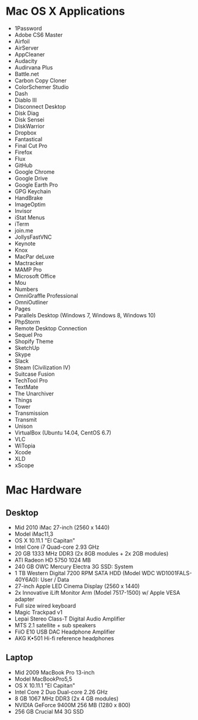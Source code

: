 # Mac OS X Applications
+ 1Password
+ Adobe CS6 Master
+ Airfoil
+ AirServer
+ AppCleaner
+ Audacity
+ Audirvana Plus
+ Battle.net 
+ Carbon Copy Cloner
+ ColorSchemer Studio
+ Dash
+ Diablo III
+ Disconnect Desktop
+ Disk Diag
+ Disk Sensei
+ DiskWarrior
+ Dropbox
+ Fantastical
+ Final Cut Pro
+ Firefox
+ Flux
+ GitHub
+ Google Chrome
+ Google Drive
+ Google Earth Pro
+ GPG Keychain
+ HandBrake
+ ImageOptim
+ Invisor
+ iStat Menus
+ iTerm
+ join.me
+ JollysFastVNC
+ Keynote
+ Knox
+ MacPar deLuxe
+ Mactracker
+ MAMP Pro
+ Microsoft Office
+ Mou
+ Numbers
+ OmniGraffle Professional
+ OmniOutliner
+ Pages
+ Parallels Desktop (Windows 7, Windows 8, Windows 10)
+ PhpStorm
+ Remote Desktop Connection
+ Sequel Pro
+ Shopify Theme
+ SketchUp
+ Skype
+ Slack
+ Steam (Civilization IV)
+ Suitcase Fusion
+ TechTool Pro
+ TextMate
+ The Unarchiver
+ Things
+ Tower
+ Transmission
+ Transmit
+ Unison
+ VirtualBox (Ubuntu 14.04, CentOS 6.7)
+ VLC
+ WiTopia
+ Xcode
+ XLD
+ xScope
  
# Mac Hardware
  
## Desktop
+ Mid 2010 iMac 27-inch (2560 x 1440)
+ Model iMac11,3
+ OS X 10.11.1 "El Capitan"
+ Intel Core i7 Quad-core 2.93 GHz
+ 20 GB 1333 MHz DDR3 (2x 8GB modules + 2x 2GB modules)
+ ATI Radeon HD 5750 1024 MB
+ 240 GB OWC Mercury Electra 3G SSD: System
+ 1 TB Western Digital 7200 RPM SATA HDD (Model WDC WD1001FALS-40Y6A0): User / Data
+ 27-inch Apple LED Cinema Display (2560 x 1440)
+ 2x Innovative iLift Monitor Arm (Model 7517-1500) w/ Apple VESA adapter
+ Full size wired keyboard
+ Magic Trackpad v1
+ Lepai Stereo Class-T Digital Audio Amplifier
+ MTS 2.1 satellite + sub speakers
+ FiiO E10 USB DAC Headphone Amplifier
+ AKG K•501 Hi-fi reference headphones
  
## Laptop
+ Mid 2009 MacBook Pro 13-inch 
+ Model MacBookPro5,5
+ OS X 10.11.1 "El Capitan"
+ Intel Core 2 Duo Dual-core 2.26 GHz
+ 8 GB 1067 MHz DDR3 (2x 4 GB modules)
+ NVIDIA GeForce 9400M 256 MB (1280 x 800)
+ 256 GB Crucial M4 3G SSD
